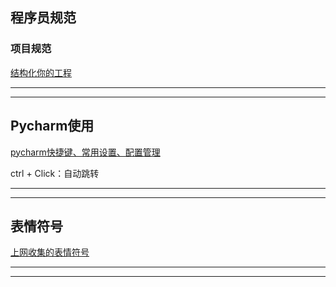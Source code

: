 
程序员规范
---

### 项目规范

[结构化你的工程](http://pythonguidecn.readthedocs.io/zh/latest/writing/structure.html)

---

---

Pycharm使用
---

[pycharm快捷键、常用设置、配置管理](http://blog.csdn.net/pipisorry/article/details/39909057)

ctrl + Click：自动跳转

---

---

表情符号
---

[上网收集的表情符号](https://github.com/JNingWei/Notebook/blob/master/Bookshelf/Others-Notebook/Others-Box/Emoticon-Symbol.md)

---

---
